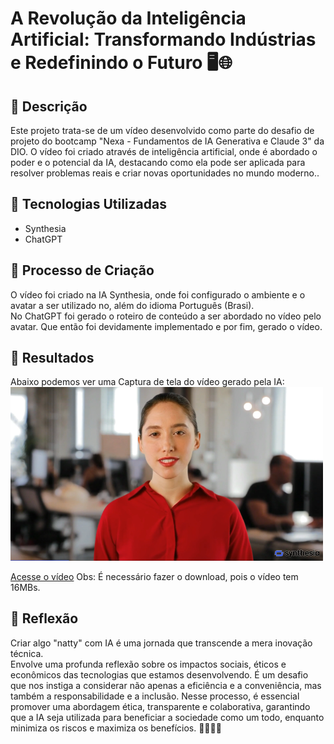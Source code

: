 # A Revolução da Inteligência Artificial: Transformando Indústrias e Redefinindo o Futuro 🖥️🌐

## 📒 Descrição
 Este projeto trata-se de um vídeo desenvolvido como parte do desafio de projeto do bootcamp "Nexa - Fundamentos de IA Generativa e Claude 3" da DIO. O vídeo foi criado através de inteligência artificial, onde é abordado o poder e o potencial da IA, destacando como ela pode ser aplicada para resolver problemas reais e criar novas oportunidades no mundo moderno..

## 🤖 Tecnologias Utilizadas
* Synthesia
* ChatGPT

## 🧐 Processo de Criação
O vídeo foi criado na IA Synthesia, onde foi configurado o ambiente e o avatar a ser utilizado no, além do idioma Português (Brasi). <br>
No ChatGPT foi gerado o roteiro de conteúdo a ser abordado no vídeo pelo avatar. Que então foi devidamente implementado e por fim, gerado o vídeo.

## 🚀 Resultados
Abaixo podemos ver uma Captura de tela do vídeo gerado pela IA: <br>
<img src="https://github.com/RailaCarvalho/lab-natty-or-not/blob/main/Print.png" alt="Captura de tela do vídeo" width="500">

[Acesse o vídeo](https://github.com/RailaCarvalho/lab-natty-or-not/blob/main/Desafio.mp4)
Obs: É necessário fazer o download, pois o vídeo tem 16MBs.

## 💭 Reflexão
Criar algo "natty" com IA é uma jornada que transcende a mera inovação técnica. <br>
Envolve uma profunda reflexão sobre os impactos sociais, éticos e econômicos das tecnologias que estamos desenvolvendo. É um desafio que nos instiga a considerar não apenas a eficiência e a conveniência, mas também a responsabilidade e a inclusão. Nesse processo, é essencial promover uma abordagem ética, transparente e colaborativa, garantindo que a IA seja utilizada para beneficiar a sociedade como um todo, enquanto minimiza os riscos e maximiza os benefícios. 🧑‍🤝‍🧑✅
